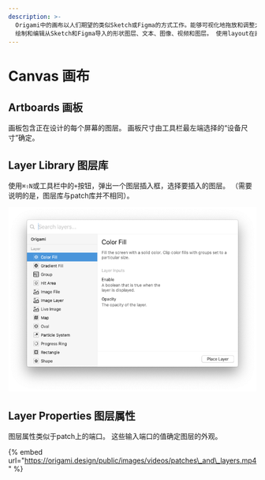 ```yaml
---
description: >-
  Origami中的画布以人们期望的类似Sketch或Figma的方式工作。能够可视化地拖放和调整大小来布局你的原型。
  绘制和编辑从Sketch和Figma导入的形状图层、文本、图像、视频和图层。 使用layout在画板和组中设置自适应布局，并在画板之间创建快速交互。
---
```


# Canvas 画布

## Artboards 画板

画板包含正在设计的每个屏幕的图层。 画板尺寸由工具栏最左端选择的“设备尺寸”确定。

## Layer Library 图层库

使用`⌘⇧N`或工具栏中的`+`按钮，弹出一个图层插入框，选择要插入的图层。 （需要说明的是，图层库与patch库并不相同）。

![](.gitbook/assets/layer_library.png)

## Layer Properties 图层属性

图层属性类似于patch上的端口。 这些输入端口的值确定图层的外观。

{% embed url="https://origami.design/public/images/videos/patches\_and\_layers.mp4" %}







